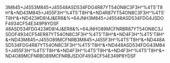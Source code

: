 3M845+J4553M845+J45548ASD534FDG4R87YT54ON8C3F3H^%4T5'T8H^&+ND43M845+J455F3H^%4T5'T8H^&+ND4R87YT54ON8C3F3H^%4T5'T8H^&+ND423#D8!4J&ER8&%+64JNH3M845+J45548ASD534FDG4JSDOF4934CF54E349P8YDSF
48ASD534FDG423#D8!4J&ER8&%+64JNHO89MCFNRBR87YT54ON8C3JSDOF4934CF54ER87YT54ON8C3F3H^%4T5'T8H^&+ND4F3H^%4T5'T8H^&+ND43M845+J455O89MCFNRB3M845+J455F3H^%4T5'T8H^&+ND448ASD534FDG4R87YT54ON8C3F3H^%4T5'T8H^&+ND448ASD534FDG43M845+J455F3H^%4T5'T8H^&+ND4F3H^%4T5'T8H^&+ND4F3H^%4T5'T8H^&+ND4O89MCFNRBO89MCFNRBJSDOF4934CF54E349P8YDSF
